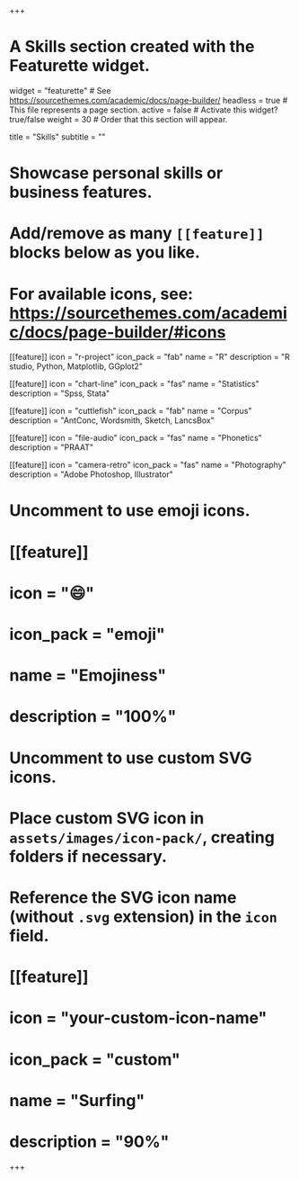 +++
# A Skills section created with the Featurette widget.
widget = "featurette"  # See https://sourcethemes.com/academic/docs/page-builder/
headless = true  # This file represents a page section.
active = false  # Activate this widget? true/false
weight = 30  # Order that this section will appear.

title = "Skills"
subtitle = ""

# Showcase personal skills or business features.
# 
# Add/remove as many `[[feature]]` blocks below as you like.
# 
# For available icons, see: https://sourcethemes.com/academic/docs/page-builder/#icons

[[feature]]
  icon = "r-project"
  icon_pack = "fab"
  name = "R"
  description = "R studio, Python, Matplotlib, GGplot2"
  
[[feature]]
  icon = "chart-line"
  icon_pack = "fas"
  name = "Statistics"
  description = "Spss, Stata"  
  
[[feature]]
  icon = "cuttlefish"
  icon_pack = "fab"
  name = "Corpus"
  description = "AntConc, Wordsmith, Sketch, LancsBox"  
  
[[feature]]
  icon = "file-audio"
  icon_pack = "fas"
  name = "Phonetics"
  description = "PRAAT"  
  
[[feature]]
  icon = "camera-retro"
  icon_pack = "fas"
  name = "Photography"
  description = "Adobe Photoshop, Illustrator"

# Uncomment to use emoji icons.
# [[feature]]
#  icon = ":smile:"
#  icon_pack = "emoji"
#  name = "Emojiness"
#  description = "100%"  

# Uncomment to use custom SVG icons.
# Place custom SVG icon in `assets/images/icon-pack/`, creating folders if necessary.
# Reference the SVG icon name (without `.svg` extension) in the `icon` field.
# [[feature]]
#  icon = "your-custom-icon-name"
#  icon_pack = "custom"
#  name = "Surfing"
#  description = "90%"

+++
